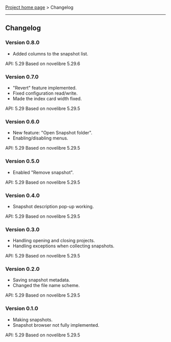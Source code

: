 [Project home page](../) > Changelog

------------------------------------------------------------------------

## Changelog


### Version 0.8.0

- Added columns to the snapshot list.

API: 5.29
Based on novelibre 5.29.6


### Version 0.7.0

- "Revert" feature implemented.
- Fixed configuration read/write.
- Made the index card width fixed.

API: 5.29
Based on novelibre 5.29.5


### Version 0.6.0

- New feature: "Open Snapshot folder". 
- Enabling/disabling menus.  

API: 5.29
Based on novelibre 5.29.5


### Version 0.5.0

- Enabled "Remove snapshot".

API: 5.29
Based on novelibre 5.29.5


### Version 0.4.0

- Snapshot description pop-up working.

API: 5.29
Based on novelibre 5.29.5


### Version 0.3.0

- Handling opening and closing projects.
- Handling exceptions when collecting snapshots.

API: 5.29
Based on novelibre 5.29.5


### Version 0.2.0

- Saving snapshot metadata.
- Changed the file name scheme. 

API: 5.29
Based on novelibre 5.29.5


### Version 0.1.0

- Making snapshots.
- Snapshot browser not fully implemented.

API: 5.29
Based on novelibre 5.29.5

